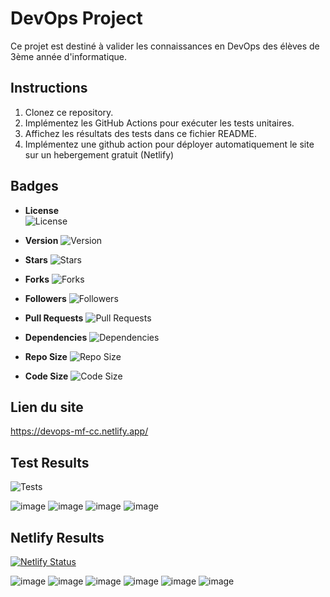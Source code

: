 # DevOps Project

Ce projet est destiné à valider les connaissances en DevOps des élèves de 3ème année d'informatique.

## Instructions

1. Clonez ce repository.
2. Implémentez les GitHub Actions pour exécuter les tests unitaires.
3. Affichez les résultats des tests dans ce fichier README.
4. Implémentez une github action pour déployer automatiquement le site sur un hebergement gratuit (Netlify)

## Badges

- **License**  
  ![License](https://img.shields.io/github/license/DarwinSKS/devops_cc)

- **Version** 
  ![Version](https://img.shields.io/github/package-json/v/DarwinSKS/devops_cc)

- **Stars** 
  ![Stars](https://img.shields.io/github/stars/DarwinSKS/devops_cc?style=social)

- **Forks**
  ![Forks](https://img.shields.io/github/forks/DarwinSKS/devops_cc?style=social)

- **Followers** 
  ![Followers](https://img.shields.io/github/followers/DarwinSKS?style=social)

- **Pull Requests**
  ![Pull Requests](https://img.shields.io/github/issues-pr/DarwinSKS/devops_cc)

- **Dependencies** 
  ![Dependencies](https://img.shields.io/librariesio/release/npm/devops_cc)

- **Repo Size**
  ![Repo Size](https://img.shields.io/github/repo-size/DarwinSKS/devops_cc)

- **Code Size** 
  ![Code Size](https://img.shields.io/github/languages/code-size/DarwinSKS/devops_cc)

## Lien du site

https://devops-mf-cc.netlify.app/

## Test Results

![Tests](https://github.com/DarwinSKS/devops_cc/actions/workflows/test.yml/badge.svg)


![image](https://github.com/user-attachments/assets/30108c9e-ae16-45fb-bf89-af1032b1d79f)
![image](https://github.com/user-attachments/assets/920a1120-5b6e-4d14-a777-3c0a73b9f61c)
![image](https://github.com/user-attachments/assets/768149e6-21cd-44ed-a89a-f23837fe3b7e)
![image](https://github.com/user-attachments/assets/a98f5a59-740d-49c2-ba3a-0dd4f3fcd2c4)

## Netlify Results

[![Netlify Status](https://api.netlify.com/api/v1/badges/cf216eef-63ec-4dcc-ad5e-9fda211c8880/deploy-status)](https://app.netlify.com/sites/devops-mf-cc/deploys)

![image](https://github.com/user-attachments/assets/cff3256a-863c-4938-8b49-aa1c93dcd9e5)
![image](https://github.com/user-attachments/assets/339e7ab2-111b-4ac1-84af-a465236a1753)
![image](https://github.com/user-attachments/assets/a95022d3-1dfd-45c4-b363-77ad9c9c04bc)
![image](https://github.com/user-attachments/assets/8b12dc03-dafc-4520-9215-7611bd0c0438)
![image](https://github.com/user-attachments/assets/4ea3b14b-1633-46f3-a988-1b6ccae6d946)
![image](https://github.com/user-attachments/assets/3e97fd04-834c-495d-8c5f-5fe00f131039)







